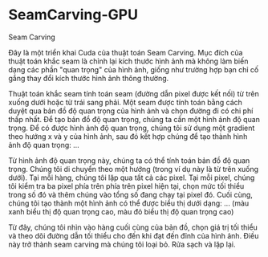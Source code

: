 # SeamCarving-GPU

Seam Carving

Đây là một triển khai Cuda của thuật toán Seam Carving. Mục đích của thuật toán khắc seam là chỉnh lại kích thước hình ảnh mà không làm biến dạng các phần "quan trọng" của hình ảnh, giống như trường hợp bạn chỉ cố gắng thay đổi kích thước hình ảnh thông thường.

Thuật toán khắc seam tính toán seam (đường dẫn pixel được kết nối) từ trên xuống dưới hoặc từ trái sang phải. Một seam được tính toán bằng cách duyệt qua bản đồ độ quan trọng của hình ảnh và chọn đường đi có chi phí thấp nhất. Để tạo bản đồ độ quan trọng, chúng ta cần một hình ảnh độ quan trọng. Để có được hình ảnh độ quan trọng, chúng tôi sử dụng một gradient theo hướng x và y của hình ảnh, sau đó kết hợp chúng để tạo thành hình ảnh độ quan trọng: ...

Từ hình ảnh độ quan trọng này, chúng ta có thể tính toán bản đồ độ quan trọng. Chúng tôi di chuyển theo một hướng (trong ví dụ này là từ trên xuống dưới). Tại mỗi hàng, chúng tôi lặp qua tất cả các pixel. Tại mỗi pixel, chúng tôi kiểm tra ba pixel phía trên phía trên pixel hiện tại, chọn mức tối thiểu trong số đó và thêm chúng vào tổng số đang chạy tại pixel đó. Cuối cùng, chúng tôi tạo thành một hình ảnh có thể được biểu thị dưới dạng: ... (màu xanh biểu thị độ quan trọng cao, màu đỏ biểu thị độ quan trọng cao)

Từ đây, chúng tôi nhìn vào hàng cuối cùng của bản đồ, chọn giá trị tối thiểu và theo dõi đường dẫn tối thiểu cho đến khi đạt đến đỉnh của hình ảnh. Điều này trở thành seam carving mà chúng tôi loại bỏ. Rửa sạch và lặp lại.
